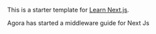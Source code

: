 This is a starter template for [Learn Next.js](https://nextjs.org/learn).

Agora has started a middleware guide for Next Js
